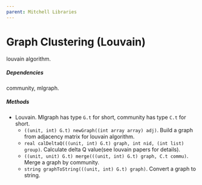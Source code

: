 ```yaml
---
parent: Mitchell Libraries
---
```

# Graph Clustering (Louvain)

louvain algorithm.

##### Dependencies

community, mlgraph.

##### Methods

- Louvain. Mlgraph has type `G.t` for short, community has type `C.t` for short.
    + `((unit, int) G.t) newGraph((int array array) adj)`. Build a graph from adjacency matrix for louvain algorithm.
    + `real calDeltaQ(((unit, int) G.t) graph, int nid, (int list) group)`. Calculate delta Q value(see louvain papers for details).
    + `((unit, unit) G.t) merge(((unit, int) G.t) graph, C.t commu)`. Merge a graph by community.
    + `string graphToString(((unit, int) G.t) graph)`. Convert a graph to string.
